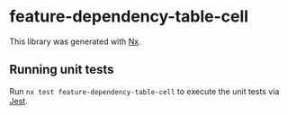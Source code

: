 # feature-dependency-table-cell

This library was generated with [Nx](https://nx.dev).

## Running unit tests

Run `nx test feature-dependency-table-cell` to execute the unit tests via [Jest](https://jestjs.io).
